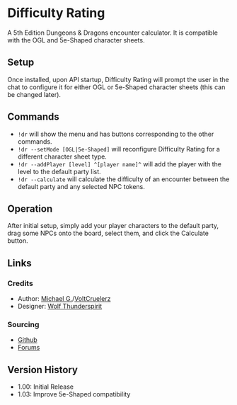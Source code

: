 # Difficulty Rating

A 5th Edition Dungeons & Dragons encounter calculator.  It is compatible with the OGL and 5e-Shaped character sheets.

## Setup

Once installed, upon API startup, Difficulty Rating will prompt the user in the chat to configure it for either OGL or 5e-Shaped character sheets (this can be changed later).

## Commands

- `!dr` will show the menu and has buttons corresponding to the other commands.
- `!dr --setMode [OGL|5e-Shaped]` will reconfigure Difficulty Rating for a different character sheet type.
- `!dr --addPlayer [level] ^[player name]^` will add the player with the level to the default party list.
- `!dr --calculate` will calculate the difficulty of an encounter between the default party and any selected NPC tokens.

## Operation

After initial setup, simply add your player characters to the default party, drag some NPCs onto the board, select them, and click the Calculate button.

## Links

### Credits

- Author: [Michael G.](https://app.roll20.net/users/1583758/michael-g)/[VoltCruelerz](https://github.com/VoltCruelerz)
- Designer: [Wolf Thunderspirit](https://app.roll20.net/users/2762597)

### Sourcing

- [Github](https://github.com/Roll20/roll20-api-scripts/tree/master/DifficultyRating)
- [Forums](https://app.roll20.net/forum/post/7542136/script-difficulty-rating-5e-encounter-calculator)

## Version History

- 1.00: Initial Release
- 1.03: Improve 5e-Shaped compatibility